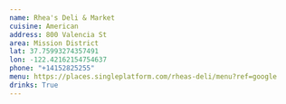 ```yaml
---
name: Rhea's Deli & Market
cuisine: American
address: 800 Valencia St
area: Mission District
lat: 37.75993274357491
lon: -122.42162154754637
phone: "+14152825255"
menu: https://places.singleplatform.com/rheas-deli/menu?ref=google
drinks: True
---
```

